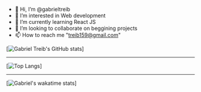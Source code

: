 - 👋 Hi, I’m @gabrieltreib
- 👀 I’m interested in Web development
- 🌱 I’m currently learning React JS
- 💞️ I’m looking to collaborate on beggining projects
- 📫 How to reach me "treib159@gmail.com"

[![Gabriel Treib's GitHub stats](https://github-readme-stats.vercel.app/api?username=gabrieltreib&theme=tokyonight)]

--- 

[![Top Langs](https://github-readme-stats.vercel.app/api/top-langs/?username=gabrieltreib&layout=compact&theme=tokyonight)]

--- 

[![Gabriel's wakatime stats](https://wakatime.com/share/@gabrieltreib/87b5a279-6688-411f-aec1-66c9e4188a60.svg")]


<!---
gabrieltreib/gabrieltreib is a ✨ special ✨ repository because its `README.md` (this file) appears on your GitHub profile.
You can click the Preview link to take a look at your changes.
--->
